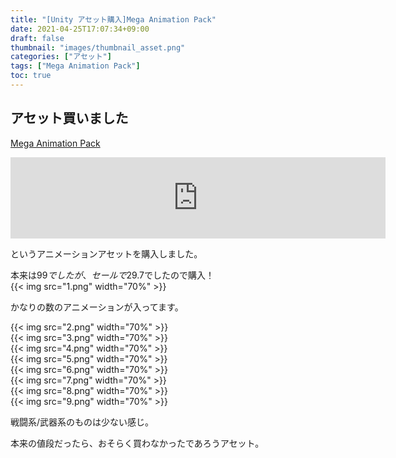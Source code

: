 ```yaml
---
title: "[Unity アセット購入]Mega Animation Pack"
date: 2021-04-25T17:07:34+09:00
draft: false
thumbnail: "images/thumbnail_asset.png"
categories: ["アセット"]
tags: ["Mega Animation Pack"]
toc: true
---
```


## アセット買いました
[Mega Animation Pack](https://assetstore.unity.com/packages/3d/animations/mega-animations-pack-162341?aid=1100liUFe)  
<iframe src="https://assetstore.unity.com/linkmaker/embed/package/162341/widget-wide-light?aid=1100liUFe" style="width:600px; height:130px; border:0px;"></iframe>  


というアニメーションアセットを購入しました。  
  
本来は$99でしたが、セールで$29.7でしたので購入！  
{{< img src="1.png" width="70%" >}}  
  
かなりの数のアニメーションが入ってます。  

  
{{< img src="2.png" width="70%" >}}  
{{< img src="3.png" width="70%" >}}  
{{< img src="4.png" width="70%" >}}  
{{< img src="5.png" width="70%" >}}  
{{< img src="6.png" width="70%" >}}  
{{< img src="7.png" width="70%" >}}  
{{< img src="8.png" width="70%" >}}  
{{< img src="9.png" width="70%" >}}  
  
戦闘系/武器系のものは少ない感じ。  
  
本来の値段だったら、おそらく買わなかったであろうアセット。  
  
